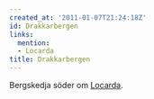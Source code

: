 ```yaml
---
created_at: '2011-01-07T21:24:18Z'
id: Drakkarbergen
links:
  mention:
  - Locarda
title: Drakkarbergen
---
```


Bergskedja söder om [Locarda].

  [Locarda]: Locarda
